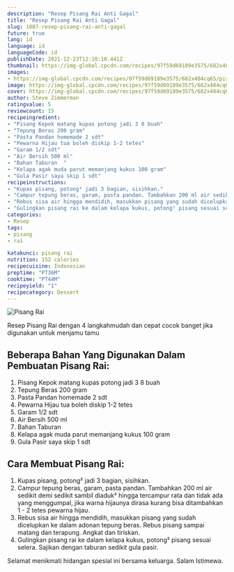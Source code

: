 ```yaml
---
description: "Resep Pisang Rai Anti Gagal"
title: "Resep Pisang Rai Anti Gagal"
slug: 1087-resep-pisang-rai-anti-gagal
future: true
lang: id
language: id
languageCode: id
publishDate: 2021-12-23T12:10:10.441Z 
thumbnail: https://img-global.cpcdn.com/recipes/97f59d69189e3575/682x484cq65/pisang-rai-foto-resep-utama.png
images:
- https://img-global.cpcdn.com/recipes/97f59d69189e3575/682x484cq65/pisang-rai-foto-resep-utama.png
image: https://img-global.cpcdn.com/recipes/97f59d69189e3575/682x484cq65/pisang-rai-foto-resep-utama.png
cover: https://img-global.cpcdn.com/recipes/97f59d69189e3575/682x484cq65/pisang-rai-foto-resep-utama.png
author: Steve Zimmerman
ratingvalue: 5
reviewcount: 15
recipeingredient:
- "Pisang Kepok matang kupas potong jadi 3 8 buah"
- "Tepung Beras 200 gram"
- "Pasta Pandan homemade 2 sdt"
- "Pewarna Hijau tua boleh diskip 1-2 tetes"
- "Garam 1/2 sdt"
- "Air Bersih 500 ml"
- "Bahan Taburan  "
- "Kelapa agak muda parut memanjang kukus 100 gram"
- "Gula Pasir saya skip 1 sdt"
recipeinstructions:
- "Kupas pisang, potong² jadi 3 bagian, sisihkan."
- "Campur tepung beras, garam, pasta pandan. Tambahkan 200 ml air sedikit demi sedikit sambil diaduk² hingga tercampur rata dan tidak ada yang menggumpal, jika warna hijaunya dirasa kurang bisa ditambahkan 1 - 2 tetes pewarna hijau."
- "Rebus sisa air hingga mendidih, masukkan pisang yang sudah dicelupkan ke dalam adonan tepung beras. Rebus pisang sampai matang dan terapung. Angkat dan tiriskan."
- "Gulingkan pisang rai ke dalam kelapa kukus, potong² pisang sesuai selera. Sajikan dengan taburan sedikit gula pasir."
categories:
- Resep
tags:
- pisang
- rai

katakunci: pisang rai 
nutrition: 152 calories
recipecuisine: Indonesian
preptime: "PT36M"
cooktime: "PT44M"
recipeyield: "1"
recipecategory: Dessert
---
```



![Pisang Rai](https://img-global.cpcdn.com/recipes/97f59d69189e3575/682x484cq65/pisang-rai-foto-resep-utama.png)

Resep Pisang Rai    dengan 4 langkahmudah dan cepat cocok banget jika digunakan untuk menjamu tamu

<!--inarticleads1-->

## Beberapa Bahan Yang Digunakan Dalam Pembuatan Pisang Rai:

1. Pisang Kepok matang kupas potong jadi 3 8 buah
1. Tepung Beras 200 gram
1. Pasta Pandan homemade 2 sdt
1. Pewarna Hijau tua boleh diskip 1-2 tetes
1. Garam 1/2 sdt
1. Air Bersih 500 ml
1. Bahan Taburan  
1. Kelapa agak muda parut memanjang kukus 100 gram
1. Gula Pasir saya skip 1 sdt



<!--inarticleads2-->

## Cara Membuat Pisang Rai:

1. Kupas pisang, potong² jadi 3 bagian, sisihkan.
1. Campur tepung beras, garam, pasta pandan. Tambahkan 200 ml air sedikit demi sedikit sambil diaduk² hingga tercampur rata dan tidak ada yang menggumpal, jika warna hijaunya dirasa kurang bisa ditambahkan 1 - 2 tetes pewarna hijau.
1. Rebus sisa air hingga mendidih, masukkan pisang yang sudah dicelupkan ke dalam adonan tepung beras. Rebus pisang sampai matang dan terapung. Angkat dan tiriskan.
1. Gulingkan pisang rai ke dalam kelapa kukus, potong² pisang sesuai selera. Sajikan dengan taburan sedikit gula pasir.




Selamat menikmati hidangan spesial ini bersama keluarga. Salam Istimewa.
